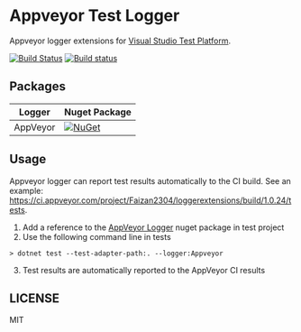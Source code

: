 # Appveyor Test Logger
Appveyor logger extensions for [Visual Studio Test Platform](https://gtihub.com/microsoft/vstest).

[![Build Status](https://travis-ci.com/Nipunam/appveyor.testlogger.svg?branch=master)](https://travis-ci.com/Nipunam/appveyor.testlogger)
[![Build status](https://ci.appveyor.com/api/projects/status/hqurkia2yn77lbba?svg=true)](https://ci.appveyor.com/project/Nipunam/appveyor-testlogger)

## Packages
| Logger | Nuget Package |
| ------ | ------------- |
| AppVeyor | [![NuGet](https://img.shields.io/nuget/v/Appveyor.TestLogger.svg)](https://www.nuget.org/packages/Appveyor.TestLogger/) |

## Usage
Appveyor logger can report test results automatically to the CI build. See an example: https://ci.appveyor.com/project/Faizan2304/loggerextensions/build/1.0.24/tests.

1. Add a reference to the [AppVeyor Logger](https://www.nuget.org/packages/Appveyor.TestLogger) nuget package in test project
2. Use the following command line in tests
```
> dotnet test --test-adapter-path:. --logger:Appveyor
```
3. Test results are automatically reported to the AppVeyor CI results

## LICENSE
MIT
